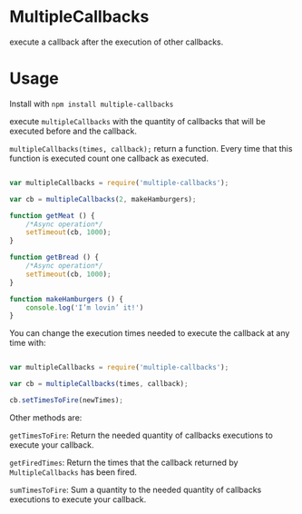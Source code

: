 MultipleCallbacks
=================

execute a callback after the execution of other callbacks.

Usage
=====

Install with `npm install multiple-callbacks`

execute `multipleCallbacks` with the quantity of callbacks that will be executed before and the callback.

`multipleCallbacks(times, callback);` return a function.
Every time that this function is executed count one callback as executed.

``` javascript

var multipleCallbacks = require('multiple-callbacks');

var cb = multipleCallbacks(2, makeHamburgers);

function getMeat () {
    /*Async operation*/
    setTimeout(cb, 1000);
}

function getBread () {
    /*Async operation*/
    setTimeout(cb, 1000);
}

function makeHamburgers () {
    console.log('I’m lovin’ it!')
}

```


You can change the execution times needed to execute the callback at any time with:

``` javascript

var multipleCallbacks = require('multiple-callbacks');

var cb = multipleCallbacks(times, callback);

cb.setTimesToFire(newTimes);

```

Other methods are:

`getTimesToFire`: Return the needed quantity of callbacks executions to execute your callback.

`getFiredTimes`: Return the times that the callback returned by `MultipleCallbacks` has been fired.

`sumTimesToFire`: Sum a quantity to the needed quantity of callbacks executions to execute your callback.

